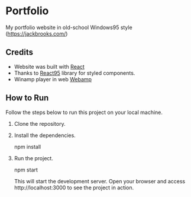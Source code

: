 # Portfolio
My portfolio website in old-school Windows95 style (https://jackbrooks.com/)

## Credits
* Website was built with [React](https://github.com/facebook/react)
* Thanks to [React95](https://github.com/React95/React95) library for styled components.
* Winamp player in web [Webamp](https://github.com/captbaritone/webamp)

## How to Run

Follow the steps below to run this project on your local machine.

1. Clone the repository.

2. Install the dependencies.
   
   npm install

3. Run the project.

   npm start

   This will start the development server. Open your browser and access http://localhost:3000 to see the project in action.

